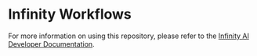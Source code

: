 # Infinity Workflows

For more information on using this repository, please refer to the [Infinity AI Developer Documentation](https://infinity.ai/infinity-developer-docs).
